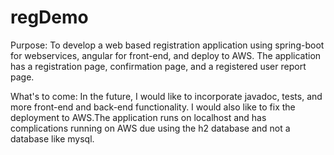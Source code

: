 # regDemo

Purpose: To develop a web based registration application using spring-boot for webservices, angular for front-end, and deploy to AWS.
The application has a registration page, confirmation page, and a registered user report page.


What's to come: In the future, I would like to incorporate javadoc, tests, and more front-end and back-end functionality. I would also like to fix the deployment to AWS.The application runs on localhost and has complications running on AWS due using the h2 database and not a database like mysql.

